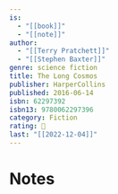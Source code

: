 ```yaml
---
is:
  - "[[book]]"
  - "[[note]]"
author:
  - "[[Terry Pratchett]]"
  - "[[Stephen Baxter]]"
genre: science fiction
title: The Long Cosmos
publisher: HarperCollins
published: 2016-06-14
isbn: 62297392
isbn13: 9780062297396
category: Fiction
rating: 🤞
last: "[[2022-12-04]]"
---
```

# Notes
